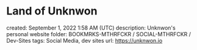 # Land of Unknwon

created: September 1, 2022 1:58 AM (UTC)
description: Unknwon's personal website
folder: BOOKMRKS-MTHRFCKR / SOCIAL-MTHRFCKR / Dev-Sites
tags: Social Media, dev sites
url: https://unknwon.io